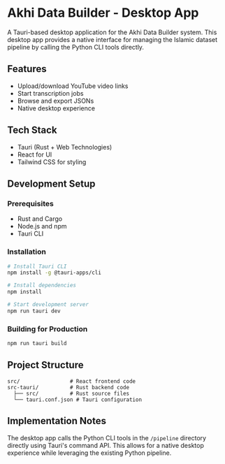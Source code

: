 # Akhi Data Builder - Desktop App

A Tauri-based desktop application for the Akhi Data Builder system. This desktop app provides a native interface for managing the Islamic dataset pipeline by calling the Python CLI tools directly.

## Features

- Upload/download YouTube video links
- Start transcription jobs
- Browse and export JSONs
- Native desktop experience

## Tech Stack

- Tauri (Rust + Web Technologies)
- React for UI
- Tailwind CSS for styling

## Development Setup

### Prerequisites

- Rust and Cargo
- Node.js and npm
- Tauri CLI

### Installation

```bash
# Install Tauri CLI
npm install -g @tauri-apps/cli

# Install dependencies
npm install

# Start development server
npm run tauri dev
```

### Building for Production

```bash
npm run tauri build
```

## Project Structure

```
src/                # React frontend code
src-tauri/          # Rust backend code
  ├── src/          # Rust source files
  └── tauri.conf.json # Tauri configuration
```

## Implementation Notes

The desktop app calls the Python CLI tools in the `/pipeline` directory directly using Tauri's command API. This allows for a native desktop experience while leveraging the existing Python pipeline.
